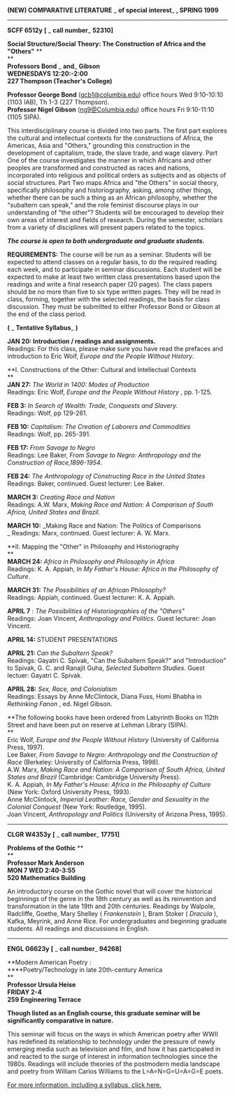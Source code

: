 **(NEW) COMPARATIVE LITERATURE** _ **of special interest**_ **, SPRING 1999**

* * *

**SCFF 6512y** **[** _ **call number**_ **52310]**

**Social Structure/Social Theory: The Construction of Africa and the
"Others"** **  
**  
**Professors Bond** _ **and**_ **Gibson  
WEDNESDAYS 12:20:-2:00  
227 Thompson (Teacher's College)**

**Professor George Bond** (gcb1@columbia.edu) office hours Wed 9:10-10:10
(1103 IAB), Th 1-3 (227 Thompson).  
**Professor Nigel Gibson** (ng9@Columbia.edu) office hours Fri 9:10-11:10
(1105 SIPA).

This interdisciplinary course is divided into two parts. The first part
explores the cultural and intellectual contexts for the constructions of
Africa, the Americas, Asia and "Others," grounding this construction in the
development of capitalism, trade, the slave trade, and wage slavery. Part One
of the course investigates the manner in which Africans and other peoples are
transformed and constructed as races and nations, incorporated into religious
and political orders as subjects and as objects of social structures. Part Two
maps Africa and "the Others" in social theory, specifically philosophy and
historiography, asking, among other things, whether there can be such a thing
as an African philosophy, whether the "subaltern can speak," and the role
feminist discourse plays in our understanding of "the other"? Students will be
encouraged to develop their own areas of interest and fields of research.
During the semester, scholars from a variety of disciplines will present
papers related to the topics.

_**The course is open to both undergraduate and graduate students.**_

**REQUIREMENTS:** The course will be run as a seminar. Students will be
expected to attend classes on a regular basis, to do the required reading each
week, and to participate in seminar discussions. Each student will be expected
to make at least two written class presentations based upon the readings and
write a final research paper (20 pages). The class papers should be no more
than five to six type written pages. They will be read in class, forming,
together with the selected readings, the basis for class discussion. They must
be submitted to either Professor Bond or Gibson at the end of the class
period.  
  
**(** _ **Tentative Syllabus**_ **)**

**JAN 20: Introduction / readings and assignments.**  
Readings: For this class, please make sure you have read the prefaces and
introduction to Eric Wolf, _Europe and the People Without History_.  
  
**I. Constructions of the Other: Cultural and Intellectual Contexts  
**  
**JAN 27:** _The World in 1400: Modes of Production_  
Readings: Eric Wolf, _Europe and the People Without History_ , pp. 1-125.  
  
**FEB 3:** _In Search of Wealth: Trade, Conquests and Slavery._  
Readings: Wolf, pp 129-261.  
  
**FEB 10:** _Capitalism: The Creation of Laborers and Commodities_  
Readings: Wolf, pp. 265-391.  
  
**FEB 17:** _From Savage to Negro_  
Readings: Lee Baker, _From Savage to Negro: Anthropology and the Construction
of Race,1896-1954_.  
  
**FEB 24:** _The Anthropology of Constructing Race in the United States_  
Readings: Baker, continued. Guest lecturer: Lee Baker.

**MARCH 3:** _Creating Race and Nation_  
Readings: A.W. Marx, _Making Race and Nation: A Comparison of South Africa,
United States and Brazil_.

**MARCH 10:** _Making Race and Nation: The Politics of Comparisons  
_ Readings: Marx, continued. Guest lecturer: A. W. Marx.

**II. Mapping the "Other" in Philosophy and Historiography  
**  
**MARCH 24:** _Africa in Philosophy and Philosophy in Africa_  
Readings: K. A. Appiah, _In My Father's House: Africa in the Philosophy of
Culture_.  
  
**MARCH 31:** _The Possibilities of an African Philosophy?_  
Readings: Appiah, continued. Guest lecturer: K. A. Appiah.  
  
**APRIL 7** : _The Possibilities of Historiographies of the "Others"_  
Readings: Joan Vincent, _Anthropology and Politics_. Guest lecturer: Joan
Vincent.

**APRIL 14:** STUDENT PRESENTATIONS  
  
**APRIL 21:** _Can the Subaltern Speak?_  
Readings: Gayatri C. Spivak,  "Can the Subaltern Speak?" and "Introduction" to
Spivak, G. C. and Ranajit Guha, _Selected Subaltern Studies_. Guest lectuer:
Gayatri C. Spivak.

**APRIL 28:** _Sex, Race, and Colonialism_  
Readings: Essays by Anne McClintock, Diana Fuss, Homi Bhabha in _Rethinking
Fanon_ , ed. Nigel Gibson.  
  
**The following books have been ordered from Labyrinth Books on 112th Street
and have been put on reserve at Lehman Library (SIPA).  
**  
Eric Wolf, _Europe and the People Without History_ (University of California
Press, 1997).  
Lee Baker, _From Savage to Negro: Anthropology and the Construction of Race_
(Berkeley: University of California Press, 1998).  
A.W. Marx, _Making Race and Nation: A Comparison of South Africa, United
States and Brazil_ (Cambridge: Cambridge University Press).  
K. A. Appiah, _In My Father's House: Africa in the Philosophy of Culture_ (New
York: Oxford University Press, 1993).  
Anne McClintock, _Imperial Leather: Race, Gender and Sexuality in the Colonial
Conquest_ (New York: Routledge, 1995).  
Joan Vincent, _Anthropology and Politics_ (University of Arizona Press, 1995).  

* * *

**CLGR W4353y** **[** _ **call number**_ **17751]**

**Problems of the Gothic** **  
**  
**Professor Mark Anderson  
MON 7 WED 2:40-3:55  
520 Mathematics Building**

An introductory course on the Gothic novel that will cover the historical
beginnings of the genre in the 18th century as well as its reinvention and
transformation in the late 19th and 20th centuries. Readings by Walpole,
Radcliffe, Goethe, Mary Shelley ( _Frankenstein_ ), Bram Stoker ( _Dracula_ ),
Kafka, Meyrink, and Anne Rice. For undergraduates and beginning graduate
students. All readings and discussions in English.

* * *

**ENGL G6623y** **[** _ **call number**_ **94268]**

**Modern American Poetry :  
****Poetry/Technology in late 20th-century America  
**  
**Professor Ursula Heise  
FRIDAY 2-4  
259 Engineering Terrace**

**Though listed as an English course, this graduate seminar will be
significantly comparative in nature.**

This seminar will focus on the ways in which American poetry after WWII has
redefined its relationship to technology under the pressure of newly emerging
media such as television and film, and how it has participated in and reacted
to the surge of interest in information technologies since the 1980s. Readings
will include theories of the postmodern media landscape and poetry from
William Carlos Williams to the L=A=N=G=U=A=G=E poets.

[For more information, including a syllabus, click
here.](http://www.columbia.edu/~ukh2/poetry99.html)





